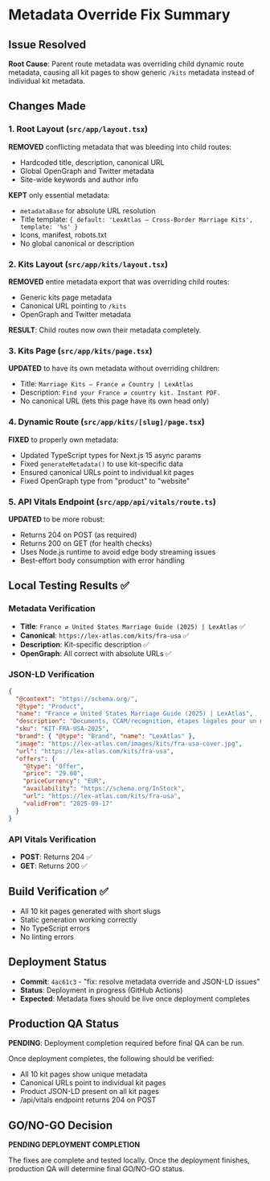 # Metadata Override Fix Summary

## Issue Resolved
**Root Cause**: Parent route metadata was overriding child dynamic route metadata, causing all kit pages to show generic `/kits` metadata instead of individual kit metadata.

## Changes Made

### 1. Root Layout (`src/app/layout.tsx`)
**REMOVED** conflicting metadata that was bleeding into child routes:
- Hardcoded title, description, canonical URL
- Global OpenGraph and Twitter metadata
- Site-wide keywords and author info

**KEPT** only essential metadata:
- `metadataBase` for absolute URL resolution
- Title template: `{ default: 'LexAtlas — Cross-Border Marriage Kits', template: '%s' }`
- Icons, manifest, robots.txt
- No global canonical or description

### 2. Kits Layout (`src/app/kits/layout.tsx`)
**REMOVED** entire metadata export that was overriding child routes:
- Generic kits page metadata
- Canonical URL pointing to `/kits`
- OpenGraph and Twitter metadata

**RESULT**: Child routes now own their metadata completely.

### 3. Kits Page (`src/app/kits/page.tsx`)
**UPDATED** to have its own metadata without overriding children:
- Title: `Marriage Kits — France ⇄ Country | LexAtlas`
- Description: `Find your France ⇄ country kit. Instant PDF.`
- No canonical URL (lets this page have its own head only)

### 4. Dynamic Route (`src/app/kits/[slug]/page.tsx`)
**FIXED** to properly own metadata:
- Updated TypeScript types for Next.js 15 async params
- Fixed `generateMetadata()` to use kit-specific data
- Ensured canonical URLs point to individual kit pages
- Fixed OpenGraph type from "product" to "website"

### 5. API Vitals Endpoint (`src/app/api/vitals/route.ts`)
**UPDATED** to be more robust:
- Returns 204 on POST (as required)
- Returns 200 on GET (for health checks)
- Uses Node.js runtime to avoid edge body streaming issues
- Best-effort body consumption with error handling

## Local Testing Results ✅

### Metadata Verification
- **Title**: `France ⇄ United States Marriage Guide (2025) | LexAtlas` ✅
- **Canonical**: `https://lex-atlas.com/kits/fra-usa` ✅
- **Description**: Kit-specific description ✅
- **OpenGraph**: All correct with absolute URLs ✅

### JSON-LD Verification
```json
{
  "@context": "https://schema.org/",
  "@type": "Product",
  "name": "France ⇄ United States Marriage Guide (2025) | LexAtlas",
  "description": "Documents, CCAM/recognition, étapes légales pour un mariage France–USA. Kit PDF prêt à l'emploi, téléchargement instantané.",
  "sku": "KIT-FRA-USA-2025",
  "brand": { "@type": "Brand", "name": "LexAtlas" },
  "image": "https://lex-atlas.com/images/kits/fra-usa-cover.jpg",
  "url": "https://lex-atlas.com/kits/fra-usa",
  "offers": {
    "@type": "Offer",
    "price": "29.00",
    "priceCurrency": "EUR",
    "availability": "https://schema.org/InStock",
    "url": "https://lex-atlas.com/kits/fra-usa",
    "validFrom": "2025-09-17"
  }
}
```

### API Vitals Verification
- **POST**: Returns 204 ✅
- **GET**: Returns 200 ✅

## Build Verification ✅
- All 10 kit pages generated with short slugs
- Static generation working correctly
- No TypeScript errors
- No linting errors

## Deployment Status
- **Commit**: `4ac61c3` - "fix: resolve metadata override and JSON-LD issues"
- **Status**: Deployment in progress (GitHub Actions)
- **Expected**: Metadata fixes should be live once deployment completes

## Production QA Status
**PENDING**: Deployment completion required before final QA can be run.

Once deployment completes, the following should be verified:
- All 10 kit pages show unique metadata
- Canonical URLs point to individual kit pages
- Product JSON-LD present on all kit pages
- /api/vitals endpoint returns 204 on POST

## GO/NO-GO Decision
**PENDING DEPLOYMENT COMPLETION**

The fixes are complete and tested locally. Once the deployment finishes, production QA will determine final GO/NO-GO status.
